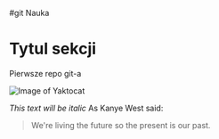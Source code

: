 #git Nauka

# Tytul sekcji

Pierwsze repo git-a


![Image of Yaktocat](https://octodex.github.com/images/yaktocat.png)

*This text will be italic*
As Kanye West said:

> We're living the future so
> the present is our past.
